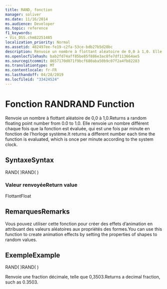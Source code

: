 ```yaml
---
title: RAND, fonction
manager: soliver
ms.date: 11/16/2014
ms.audience: Developer
ms.topic: reference
f1_keywords:
- Vis_DSS.chm82251485
localization_priority: Normal
ms.assetid: 482497ee-fe19-c2fa-53ce-bdb27b5d28bc
description: Renvoie un nombre à flottant aléatoire de 0,0 à 1,0. Elle renvoie un nombre différent chaque fois que la fonction est évaluée, qui est une fois par minute en fonction de l’horloge système.
ms.openlocfilehash: bab2fd74aff85be85f886e3ac8fe7df113664ae5
ms.sourcegitcommit: 8657170d071f9bcf680aba50b9c07f2a4fb82283
ms.translationtype: MT
ms.contentlocale: fr-FR
ms.lasthandoff: 04/28/2019
ms.locfileid: "33424524"
---
```

# <a name="rand-function"></a><span data-ttu-id="1f3b7-104">Fonction RAND</span><span class="sxs-lookup"><span data-stu-id="1f3b7-104">RAND Function</span></span>

<span data-ttu-id="1f3b7-105">Renvoie un nombre à flottant aléatoire de 0,0 à 1,0.</span><span class="sxs-lookup"><span data-stu-id="1f3b7-105">Returns a random floating point number from 0.0 to 1.0.</span></span> <span data-ttu-id="1f3b7-106">Elle renvoie un nombre différent chaque fois que la fonction est évaluée, qui est une fois par minute en fonction de l’horloge système.</span><span class="sxs-lookup"><span data-stu-id="1f3b7-106">It returns a different number each time the function is evaluated, which is once per minute according to the system clock.</span></span> 
  
## <a name="syntax"></a><span data-ttu-id="1f3b7-107">Syntaxe</span><span class="sxs-lookup"><span data-stu-id="1f3b7-107">Syntax</span></span>

<span data-ttu-id="1f3b7-108">RAND( )</span><span class="sxs-lookup"><span data-stu-id="1f3b7-108">RAND( )</span></span>
  
### <a name="return-value"></a><span data-ttu-id="1f3b7-109">Valeur renvoyée</span><span class="sxs-lookup"><span data-stu-id="1f3b7-109">Return value</span></span>

<span data-ttu-id="1f3b7-110">Flottant</span><span class="sxs-lookup"><span data-stu-id="1f3b7-110">Float</span></span>
  
## <a name="remarks"></a><span data-ttu-id="1f3b7-111">Remarques</span><span class="sxs-lookup"><span data-stu-id="1f3b7-111">Remarks</span></span>

<span data-ttu-id="1f3b7-112">Vous pouvez utiliser cette fonction pour créer des effets d’animation en attribuant des valeurs aléatoires aux propriétés des formes.</span><span class="sxs-lookup"><span data-stu-id="1f3b7-112">You can use this function to create animation effects by setting the properties of shapes to random values.</span></span>
  
## <a name="example"></a><span data-ttu-id="1f3b7-113">Exemple</span><span class="sxs-lookup"><span data-stu-id="1f3b7-113">Example</span></span>

<span data-ttu-id="1f3b7-114">RAND( )</span><span class="sxs-lookup"><span data-stu-id="1f3b7-114">RAND( )</span></span> 
  
<span data-ttu-id="1f3b7-115">Renvoie une fraction décimale, telle que 0,3503.</span><span class="sxs-lookup"><span data-stu-id="1f3b7-115">Returns a decimal fraction, such as 0.3503.</span></span> 
  

